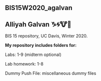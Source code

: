 ## BIS15W2020_agalvan
## Alliyah Galvan :capricorn::cyclone::cow::sunflower:

BIS 15 repository, UC Davis, Winter 2020.

**My repository includes folders for:**
  
 Labs: 1-9 (midterm optional)
  
 Lab homework: 1-8

 Dummy Push File: miscellaneous dummy files
